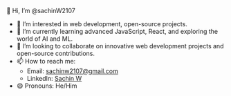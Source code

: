 
👋 Hi, I’m @sachinW2107

- 👀 I’m interested in web development, open-source projects.
- 🌱 I’m currently learning advanced JavaScript, React, and exploring the world of AI and ML.
- 💞️ I’m looking to collaborate on innovative web development projects and open-source contributions.
- 📫 How to reach me: 
  - Email: sachinw2107@gmail.com
  - LinkedIn: [Sachin W](https://www.linkedin.com/in/sachin-waghmare-85841b182)
- 😄 Pronouns: He/Him


<!---
sachinW2107/sachinW2107 is a ✨ special ✨ repository because its `README.md` (this file) appears on your GitHub profile.
You can click the Preview link to take a look at your changes.
--->

